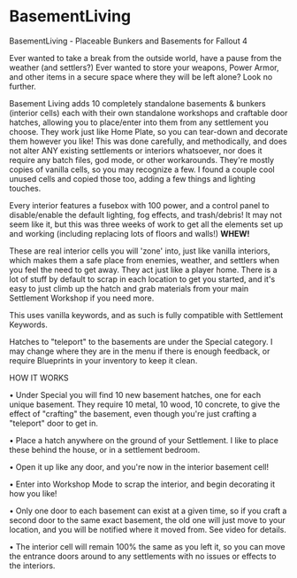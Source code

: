 # BasementLiving
BasementLiving - Placeable Bunkers and Basements for Fallout 4

Ever wanted to take a break from the outside world, have a pause from the weather (and settlers?) Ever wanted to store your weapons, Power Armor, and other items in a secure space where they will be left alone? Look no further.

Basement Living adds 10 completely standalone basements & bunkers (interior cells) each with their own standalone workshops and craftable door hatches, allowing you to place/enter into them from any settlement you choose. They work just like Home Plate, so you can tear-down and decorate them however you like! This was done carefully, and methodically, and does not alter ANY existing settlements or interiors whatsoever, nor does it require any batch files, god mode, or other workarounds. They're mostly copies of vanilla cells, so you may recognize a few. I found a couple cool unused cells and copied those too, adding a few things and lighting touches.

Every interior features a fusebox with 100 power, and a control panel to disable/enable the default lighting, fog effects, and trash/debris!  It may not seem like it, but this was three weeks of work to get all the elements set up and working (including replacing lots of floors and walls!) **WHEW!**

These are real interior cells you will 'zone' into, just like vanilla interiors, which makes them a safe place from enemies, weather, and settlers when you feel the need to get away. They act just like a player home. There is a lot of stuff by default to scrap in each location to get you started, and it's easy to just climb up the hatch and grab materials from your main Settlement Workshop if you need more.

This uses vanilla keywords, and as such is fully compatible with Settlement Keywords.

Hatches to "teleport" to the basements are under the Special category. I may change where they are in the menu if there is enough feedback, or require Blueprints in your inventory to keep it clean.

HOW IT WORKS

• Under Special you will find 10 new basement hatches, one for each unique basement. They require 10 metal, 10 wood, 10 concrete, to give the effect of "crafting" the basement, even though you're just crafting a "teleport" door to get in.

• Place a hatch anywhere on the ground of your Settlement. I like to place these behind the house, or in a settlement bedroom.

• Open it up like any door, and you're now in the interior basement cell!

• Enter into Workshop Mode to scrap the interior, and begin decorating it how you like!

• Only one door to each basement can exist at a given time, so if you craft a second door to the same exact basement, the old one will just move to your location, and you will be notified where it moved from. See video for details.

• The interior cell will remain 100% the same as you left it, so you can move the entrance doors around to any settlements with no issues or effects to the interiors.
